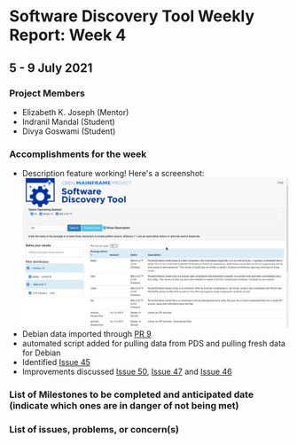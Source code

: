 # Software Discovery Tool Weekly Report: Week 4

## 5 - 9 July 2021

### Project Members

 * Elizabeth K. Joseph (Mentor)
 * Indranil Mandal (Student)
 * Divya Goswami (Student)

### Accomplishments for the week
- Description feature working! Here's a screenshot:
![Debian data + IBM z/OS search + description](images/week06deb_new.png)
- Debian data imported through [PR 9](https://github.com/openmainframeproject/software-discovery-tool-data/pull/9)
- automated script added for pulling data from PDS and pulling fresh data for Debian
- Identified [Issue 45](https://github.com/openmainframeproject/software-discovery-tool/issues/45)
- Improvements discussed [Issue 50](https://github.com/openmainframeproject/software-discovery-tool/issues/50), [Issue 47](https://github.com/openmainframeproject/software-discovery-tool/issues/47) and [Issue 46](https://github.com/openmainframeproject/software-discovery-tool/issues/46)

### List of Milestones to be completed and anticipated date (indicate which ones are in danger of not being met) 

### List of issues, problems, or concern(s)
